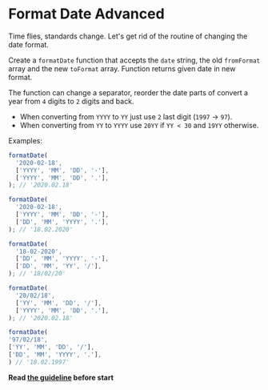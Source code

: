 # Format Date Advanced

Time flies, standards change. Let's get rid of the routine of changing the date format.

Create a `formatDate` function that accepts the `date` string,
the old `fromFormat` array and the new `toFormat` array. Function returns given date in new format.

The function can change a separator, reorder the date parts of convert a year from `4` digits to `2` digits and back.

- When converting from `YYYY` to `YY` just use `2` last digit (`1997` -> `97`).
- When converting from `YY` to `YYYY` use `20YY` if `YY < 30` and `19YY` otherwise.

Examples:

```js
formatDate(
  '2020-02-18',
  ['YYYY', 'MM', 'DD', '-'],
  ['YYYY', 'MM', 'DD', '.'],
); // '2020.02.18'

formatDate(
  '2020-02-18',
  ['YYYY', 'MM', 'DD', '-'],
  ['DD', 'MM', 'YYYY', '.'],
); // '18.02.2020'

formatDate(
  '18-02-2020',
  ['DD', 'MM', 'YYYY', '-'],
  ['DD', 'MM', 'YY', '/'],
); // '18/02/20'

formatDate(
  '20/02/18',
  ['YY', 'MM', 'DD', '/'],
  ['YYYY', 'MM', 'DD', '.'],
); // '2020.02.18'

formatDate(
'97/02/18',
['YY', 'MM', 'DD', '/'],
['DD', 'MM', 'YYYY', '.'],
) // '18.02.1997'
```

**Read [the guideline](https://github.com/mate-academy/js_task-guideline/blob/master/README.md) before start**
